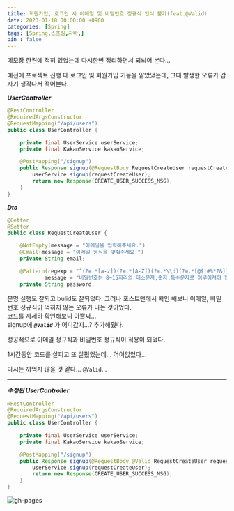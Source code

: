 ```yaml
---
title: 회원가입, 로그인 시 이메일 및 비밀번호 정규식 인식 불가(feat.@Valid)
date: 2023-01-18 00:00:00 +0900
categories: [Spring]
tags: [Spring,스프링,자바,]
pin : false
---
```


메모장 한켠에 적혀 있었는데 다시한번 정리하면서 되뇌어 본다...

예전에 프로젝트 진행 때 로그인 및 회원가입 기능을 맡았었는데, 그때 발생한 오류가 갑자기 생각나서 적어본다.<br>

***UserController***
```java
@RestController
@RequiredArgsConstructor
@RequestMapping("/api/users")
public class UserController {

    private final UserService userService;
    private final KakaoService kakaoService;

    @PostMapping("/signup")
    public Response signup(@RequestBody RequestCreateUser requestCreateUser) {
        userService.signup(requestCreateUser);
        return new Response(CREATE_USER_SUCCESS_MSG);
    }
}
```

***Dto***
``` java
@Getter
@Setter
public class RequestCreateUser {

    @NotEmpty(message = "이메일을 입력해주세요.")
    @Email(message = "이메일 형식을 맞춰주세요.")
    private String email;

    @Pattern(regexp = "^(?=.*[a-z])(?=.*[A-Z])(?=.*\\d)(?=.*[@$!#%*?&])[A-Za-z\\d@$!#%*?&]{8,15}$",
            message = "비밀번호는 8~15자리의 대소문자,숫자,특수문자로 이루어져야 합니다.")
    private String password;

```

분명 실행도 잘되고 bulid도 잘되었다. 그러나 포스트맨에서 확인 해보니 이메일, 비밀번호 정규식이 먹히지 않는 오류가 나는 것이었다.<br>
코드를 자세히 확인해보니 아뿔싸... <br>
signup에 ***`@Valid`*** 가 어디갔지...? 추가해줬다.

성공적으로 이메일 정규식과 비밀번호 정규식이 적용이 되었다.

1시간동안 코드를 살피고 또 살폈었는데... 어이없었다...

다시는 까먹지 않을 것 같다... `@Valid`...

---

***수정된 UserController***
```java
@RestController
@RequiredArgsConstructor
@RequestMapping("/api/users")
public class UserController {

    private final UserService userService;
    private final KakaoService kakaoService;

    @PostMapping("/signup")
    public Response signup(@RequestBody @Valid RequestCreateUser requestCreateUser) {
        userService.signup(requestCreateUser);
        return new Response(CREATE_USER_SUCCESS_MSG);
    }
}
```

![gh-pages](../../../assets/img/favicons/android-chrome-256x256.png)
